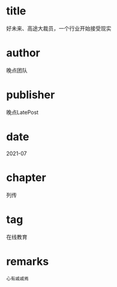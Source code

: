 # title
好未来、高途大裁员，一个行业开始接受现实

# author
晚点团队

# publisher
晚点LatePost

# date
2021-07

# chapter
列传

# tag
在线教育

# remarks
`心有戚戚焉`
